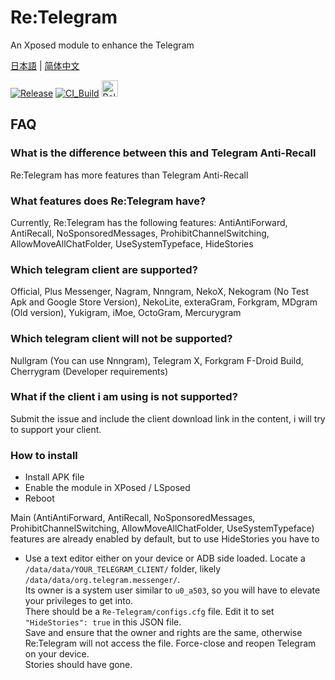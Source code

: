 # Re:Telegram
An Xposed module to enhance the Telegram

[日本語](./README_ja-JP.md) | [简体中文](./README_zh-CN.md)

[![Release](https://img.shields.io/github/release/Sakion-Team/Re-Telegram.svg)](https://github.com/Sakion-Team/Re-Telegram/releases/latest)
[![CI_Build](https://github.com/Sakion-Team/Re-Telegram/actions/workflows/android.yml/badge.svg)](https://github.com/Sakion-Team/Re-Telegram/actions/workflows/android.yml)
[<img height="26" src="https://shields.io/badge/Release-ffffff.svg?style=flat-square&logo=telegram" alt="Release" />](https://t.me/Sakion_Team)

## FAQ

### What is the difference between this and Telegram Anti-Recall
Re:Telegram has more features than Telegram Anti-Recall

### What features does Re:Telegram have?
Currently, Re:Telegram has the following features: AntiAntiForward, AntiRecall, NoSponsoredMessages, ProhibitChannelSwitching, AllowMoveAllChatFolder, UseSystemTypeface, HideStories

### Which telegram client are supported?
Official, Plus Messenger, Nagram, Nnngram, NekoX, Nekogram (No Test Apk and Google Store Version), NekoLite, exteraGram, Forkgram, MDgram (Old version), Yukigram, iMoe, OctoGram, Mercurygram

### Which telegram client will not be supported?
Nullgram (You can use Nnngram), Telegram X, Forkgram F-Droid Build, Cherrygram (Developer requirements)

### What if the client i am using is not supported?
Submit the issue and include the client download link in the content, i will try to support your client.

### How to install
- Install APK file
- Enable the module in XPosed / LSposed
- Reboot

Main (AntiAntiForward, AntiRecall, NoSponsoredMessages, ProhibitChannelSwitching, AllowMoveAllChatFolder, UseSystemTypeface) features are already enabled by default, but to use HideStories you have to
- Use a text editor either on your device or ADB side loaded.
Locate a `/data/data/YOUR_TELEGRAM_CLIENT/` folder, likely `/data/data/org.telegram.messenger/`.\
  Its owner is a system user similar to `u0_a503`, so you will have to elevate your privileges to get into.\
There should be a `Re-Telegram/configs.cfg` file. Edit it to set `"HideStories": true` in this JSON file.\
Save and ensure that the owner and rights are the same, otherwise Re:Telegram will not access the file.
Force-close and reopen Telegram on your device.\
Stories should have gone.
